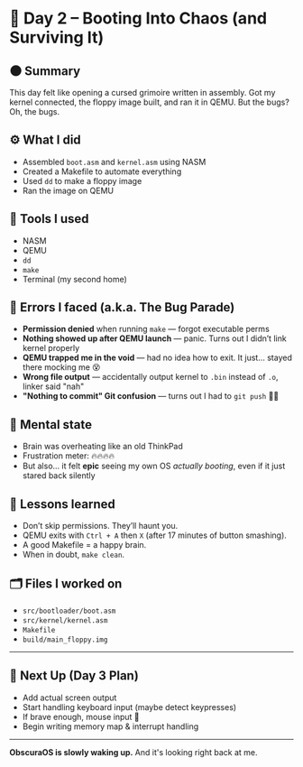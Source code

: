 # 🧠 Day 2 – Booting Into Chaos (and Surviving It)

## 🌑 Summary
This day felt like opening a cursed grimoire written in assembly. Got my kernel connected, the floppy image built, and ran it in QEMU. But the bugs? Oh, the bugs.

## ⚙️ What I did
- Assembled `boot.asm` and `kernel.asm` using NASM
- Created a Makefile to automate everything
- Used `dd` to make a floppy image
- Ran the image on QEMU

## 🧪 Tools I used
- NASM
- QEMU
- `dd`
- `make`
- Terminal (my second home)

## 🐛 Errors I faced (a.k.a. The Bug Parade)
- **Permission denied** when running `make` — forgot executable perms
- **Nothing showed up after QEMU launch** — panic. Turns out I didn’t link kernel properly
- **QEMU trapped me in the void** — had no idea how to exit. It just... stayed there mocking me 😵
- **Wrong file output** — accidentally output kernel to `.bin` instead of `.o`, linker said "nah"
- **"Nothing to commit" Git confusion** — turns out I had to `git push` 🤦‍♂️

## 💭 Mental state
- Brain was overheating like an old ThinkPad
- Frustration meter: 🔥🔥🔥🔥
- But also... it felt **epic** seeing my own OS *actually booting*, even if it just stared back silently

## 🧠 Lessons learned
- Don’t skip permissions. They’ll haunt you.
- QEMU exits with `Ctrl + A` then `X` (after 17 minutes of button smashing).
- A good Makefile = a happy brain.
- When in doubt, `make clean`.

## 🗂️ Files I worked on
- `src/bootloader/boot.asm`
- `src/kernel/kernel.asm`
- `Makefile`
- `build/main_floppy.img`

---

## 🔮 Next Up (Day 3 Plan)
- Add actual screen output
- Start handling keyboard input (maybe detect keypresses)
- If brave enough, mouse input 👀
- Begin writing memory map & interrupt handling

---

**ObscuraOS is slowly waking up.** And it's looking right back at me.
